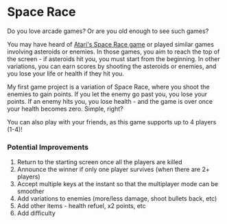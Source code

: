 # Space Race
Do you love arcade games? Or are you old enough to see such games?

You may have heard of [Atari's Space Race game](https://en.wikipedia.org/wiki/Space_Race_(video_game)) or played similar games involving asteroids or enemies. In those games, you aim to reach the top of the screen - if asteroids hit you, you must start from the beginning. In other variations, you can earn scores by shooting the asteroids or enemies, and you lose your life or health if they hit you.

My first game project is a variation of Space Race, where you shoot the enemies to gain points. If you let the enemy go past you, you lose your points. If an enemy hits you, you lose health - and the game is over once your health becomes zero. Simple, right?

You can also play with your friends, as this game supports up to 4 players (1-4)!

### Potential Improvements
1) Return to the starting screen once all the players are killed
2) Announce the winner if only one player survives (when there are 2+ players)
3) Accept multiple keys at the instant so that the multiplayer mode can be smoother
4) Add variations to enemies (more/less damage, shoot bullets back, etc)
5) Add other items - health refuel, x2 points, etc
6) Add difficulty
